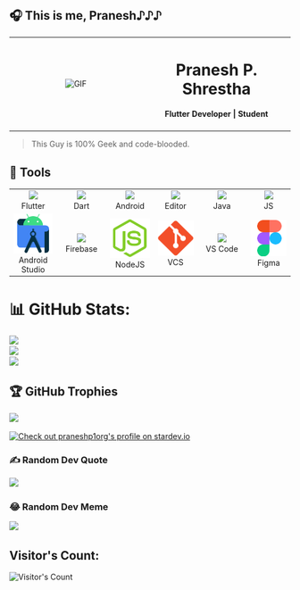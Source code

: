## 🎧 This is me, Pranesh♪♪♪
<table>
 <tr>
  <td align="center" width="300">
   <img alt="GIF" src="https://media.giphy.com/media/kbRb4eyCNC0aMz5x68/giphy.gif" width=300 />
  </td>
  <td align="center" width="300">
   <h1> Pranesh P. Shrestha </h1>
   <h4> Flutter Developer | Student </h4>
  </td>
 </tr>
</table>

> This Guy is 100% Geek and code-blooded.

## 🔨 Tools
<table>
  <tr>
    <td align="center" width="96">
      <a href="#pranesh">
        <img src="https://cdn.jsdelivr.net/gh/devicons/devicon/icons/flutter/flutter-original.svg" />
      </a>
      <br>Flutter
    </td>
    <td align="center" width="96">
      <a href="#pranesh">
        <img src="https://cdn.jsdelivr.net/gh/devicons/devicon/icons/dart/dart-original.svg" />
      </a>
      <br>Dart
    </td>
    <td align="center" width="96">
      <a href="#pranesh">
        <img src="https://cdn.jsdelivr.net/gh/devicons/devicon/icons/android/android-plain-wordmark.svg" />
      </a>
      <br>Android
    </td>
    <td align="center" width="96">
      <a href="#pranesh">
        <img src="https://cdn.jsdelivr.net/gh/devicons/devicon/icons/vim/vim-original.svg" />
      </a>
      <br>Editor
    </td>
    <td align="center" width="96">
      <a href="#pranesh">
        <img src="https://cdn.jsdelivr.net/gh/devicons/devicon/icons/java/java-original.svg" />
      </a>
      <br>Java
    </td>
    <td align="center" width="96">
      <a href="#pranesh">
        <img src="https://cdn.jsdelivr.net/gh/devicons/devicon/icons/javascript/javascript-plain.svg" />
      </a>
      <br>JS
    </td>    
    
  </tr>
  <tr>
    <td align="center" width="96">
      <a href="#pranesh">
        <img src="https://github.com/devicons/devicon/blob/v2.15.1/icons/androidstudio/androidstudio-original.svg" />
      </a>
      <br>Android Studio
    </td>
    <td align="center" width="96">
      <a href="#pranesh">
        <img src="https://cdn.jsdelivr.net/gh/devicons/devicon/icons/firebase/firebase-plain.svg" />
      </a>
      <br>Firebase
    </td>
    <td align="center" width="96">
      <a href="#pranesh">
        <img src="https://github.com/devicons/devicon/blob/v2.15.1/icons/nodejs/nodejs-original.svg" />
      </a>
      <br>NodeJS
    </td>
    <td align="center" width="96">
      <a href="#pranesh">
        <img src="https://github.com/devicons/devicon/blob/v2.15.1/icons/git/git-original.svg" />
      </a>
      <br>VCS
    </td>
    <td align="center" width="96">
      <a href="#pranesh">
        <img src="https://cdn.jsdelivr.net/gh/devicons/devicon/icons/vscode/vscode-original.svg" />
      </a>
      <br>VS&nbsp;Code
    </td>
    <td align="center" width="96">
      <a href="#pranesh">
        <img src="https://github.com/devicons/devicon/blob/v2.15.1/icons/figma/figma-original.svg" />
      </a>
      <br>Figma
    </td>
  </tr>
</table>


# 📊 GitHub Stats:
![](https://github-readme-stats.vercel.app/api?username=praneshp1org&theme=radical&hide_border=false&include_all_commits=true&count_private=true)<br/>
![](https://github-readme-streak-stats.herokuapp.com/?user=praneshp1org&theme=radical&hide_border=false)<br/>
![](https://github-readme-stats.vercel.app/api/top-langs/?username=praneshp1org&theme=radical&hide_border=false&include_all_commits=true&count_private=true&layout=compact)


## 🏆 GitHub Trophies
![](https://github-profile-trophy.vercel.app/?username=praneshp1org&theme=tokyonight&no-frame=false&no-bg=false&margin-w=4)

[![Check out praneshp1org's profile on stardev.io](https://stardev.io/developers/praneshp1org/badge/languages/locality.svg)](https://stardev.io/developers/praneshp1org)


### ✍️ Random Dev Quote
![](https://quotes-github-readme.vercel.app/api?type=vetical&theme=radical)

### 😂 Random Dev Meme
<img src="https://random-memer.herokuapp.com/" width="512px"/>

## Visitor's Count:
![Visitor's Count](https://profile-counter.glitch.me/%7Bpraneshp1org%7D/count.svg)
